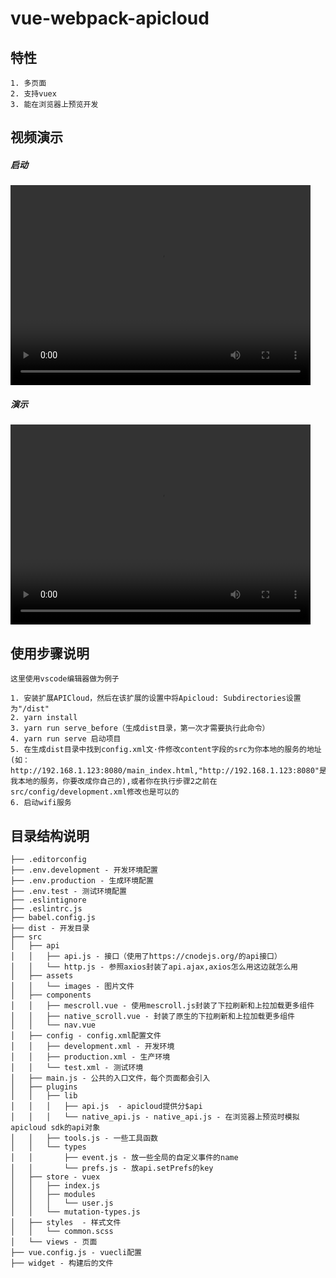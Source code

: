 # vue-webpack-apicloud

## 特性
```
1. 多页面
2. 支持vuex
3. 能在浏览器上预览开发
```

## 视频演示
##### 启动
<video src="http://ad.qiniu.huishimed.com/1597228263918.mp4" width="480px" height="320px" controls="controls"></video>
##### 演示
<video src="http://ad.qiniu.huishimed.com/1597228263918.mp4" width="480px" height="320px" controls="controls"></video>



## 使用步骤说明
```
这里使用vscode编辑器做为例子

1. 安装扩展APICloud，然后在该扩展的设置中将Apicloud: Subdirectories设置为"/dist"
2. yarn install
3. yarn run serve_before（生成dist目录，第一次才需要执行此命令）
4. yarn run serve 启动项目
5. 在生成dist目录中找到config.xml文·件修改content字段的src为你本地的服务的地址(如：http://192.168.1.123:8080/main_index.html,"http://192.168.1.123:8080"是我本地的服务，你要改成你自己的),或者你在执行步骤2之前在src/config/development.xml修改也是可以的
6. 启动wifi服务
```
## 目录结构说明
```
├── .editorconfig
├── .env.development - 开发环境配置
├── .env.production - 生成环境配置
├── .env.test - 测试环境配置
├── .eslintignore
├── .eslintrc.js
├── babel.config.js
├── dist - 开发目录
├── src
│   ├── api
│   │   ├── api.js - 接口（使用了https://cnodejs.org/的api接口）
│   │   └── http.js - 参照axios封装了api.ajax,axios怎么用这边就怎么用
│   ├── assets
│   │   └── images - 图片文件
│   ├── components
│   │   ├── mescroll.vue - 使用mescroll.js封装了下拉刷新和上拉加载更多组件
│   │   ├── native_scroll.vue - 封装了原生的下拉刷新和上拉加载更多组件
│   │   └── nav.vue
│   ├── config - config.xml配置文件
│   │   ├── development.xml - 开发环境
│   │   ├── production.xml - 生产环境
│   │   └── test.xml - 测试环境
│   ├── main.js - 公共的入口文件，每个页面都会引入
│   ├── plugins
│   │   ├── lib
│   │   │   ├── api.js  - apicloud提供分$api
│   │   │   └── native_api.js - native_api.js - 在浏览器上预览时模拟apicloud sdk的api对象
│   │   ├── tools.js - 一些工具函数
│   │   └── types
│   │       ├── event.js - 放一些全局的自定义事件的name
│   │       └── prefs.js - 放api.setPrefs的key
│   ├── store - vuex
│   │   ├── index.js
│   │   ├── modules
│   │   │   └── user.js
│   │   └── mutation-types.js
│   ├── styles  - 样式文件
│   │   └── common.scss
│   └── views - 页面
├── vue.config.js - vuecli配置
├── widget - 构建后的文件

```
